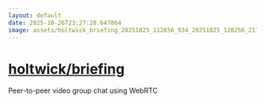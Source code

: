 ```yaml
---
layout: default
date: 2025-10-26T23:27:28.647864
image: assets/holtwick_briefing_20251025_112656_934_20251025_120256_217183--20251025T140314776--cropped.png
---
```


# [holtwick/briefing](https://github.com/holtwick/briefing/)

Peer-to-peer video group chat using WebRTC
